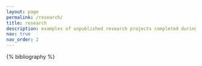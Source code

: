 ```yaml
---
layout: page
permalink: /research/
title: research
description: examples of unpublished research projects completed during taught academic programmes
nav: true
nav_order: 2
---
```


<!-- _pages/publications.md -->

<!-- Bibsearch Feature -->

<div class="publications">

{% bibliography %}

</div>

